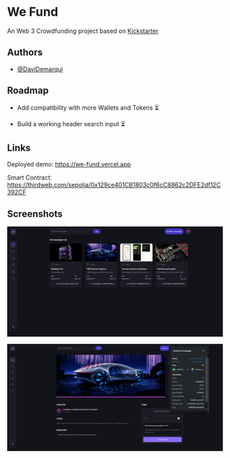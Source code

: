 
# We Fund

An Web 3 Crowdfunding project based on [Kickstarter](https://www.kickstarter.com/)


## Authors

- [@DaviDemarqui](https://github.com/DaviDemarqui)


## Roadmap

- Add compatibility with more Wallets and Tokens  ⏳

- Build a working header search input  ⏳


## Links

Deployed demo: https://we-fund.vercel.app

Smart Contract: https://thirdweb.com/sepolia/0x129ce401CB1803c0f6cC8862c2DFE2df12C392CF

## Screenshots

![App Screenshot](https://github.com/DaviDemarqui/we-fund/blob/master/assets/we-fund-1.png?raw=true)

![App Screenshot](https://github.com/DaviDemarqui/we-fund/blob/master/assets/we-fund-2.png?raw=true)

